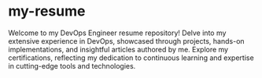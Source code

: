 # my-resume
Welcome to my DevOps Engineer resume repository! Delve into my extensive experience in DevOps, showcased through projects, hands-on implementations, and insightful articles authored by me. Explore my certifications, reflecting my dedication to continuous learning and expertise in cutting-edge tools and technologies.

